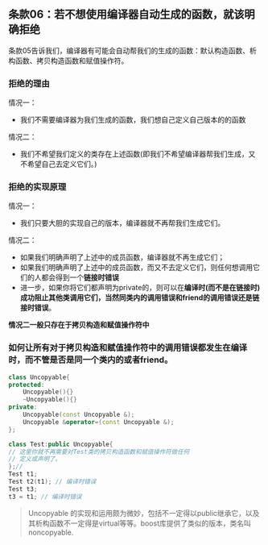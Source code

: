 ## 条款06：若不想使用编译器自动生成的函数，就该明确拒绝
条款05告诉我们，编译器有可能会自动帮我们的生成的函数：默认构造函数、析构函数、拷贝构造函数和赋值操作符。

### 拒绝的理由
情况一：
* 我们不需要编译器为我们生成的函数，我们想自己定义自己版本的的函数

情况二：
* 我们不希望我们定义的类存在上述函数(即我们不希望编译器帮我们生成，又不希望自己去定义它们。)

### 拒绝的实现原理
情况一：
* 我们只要大胆的实现自己的版本，编译器就不再帮我们生成它们。

情况二：
* 如果我们明确声明了上述中的成员函数，编译器就不再生成它们；
* 如果我们明确声明了上述中的成员函数，而又不去定义它们，则任何想调用它们的人都会得到一个**链接时错误**
* 进一步，如果你将它们都声明为private的，则可以在**编译时(而不是在链接时)**成功阻止其他类调用它们，当然同类内的调用错误和friend的调用错误还是**链接时错误**。

**情况二一般只存在于拷贝构造和赋值操作符中**

### 如何让所有对于拷贝构造和赋值操作符中的调用错误都发生在编译时，而不管是否是同一个类内的或者friend。
```cpp
class Uncopyable{
protected:
	Uncopyable(){}
    ~Uncopyable(){}
private:
	Uncopyable(const Uncopyable &);
    Uncopyable &operator=(const Uncopyable &);
};

class Test:public Uncopyable{
// 这里你就不再需要对Test类的拷贝构造函数和赋值操作符做任何
// 定义或声明了。
};//
Test t1;
Test t2(t1); // 编译时错误
Test t3;
t3 = t1; // 编译时错误
```
> Uncopyable 的实现和运用颇为微妙，包括不一定得以public继承它，以及其析构函数不一定得是virtual等等。boost库提供了类似的版本，类名叫noncopyable.
